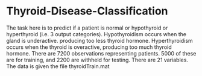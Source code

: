 # Thyroid-Disease-Classification
The task here is to predict if a patient is normal or hypothyroid or hyperthyroid (i.e. 3 output categories).
Hypothyroidism occurs when the gland is underactive. producing too less thyroid hormone.
Hyperthyroidism occurs when the thyroid is overactive, producing too much thyroid hormone. There are
7200 observations representing patients.  5000 of these are for training, and 2200 are withheld for
testing. There are 21 variables. The data is given the file thyroidTrain.mat
